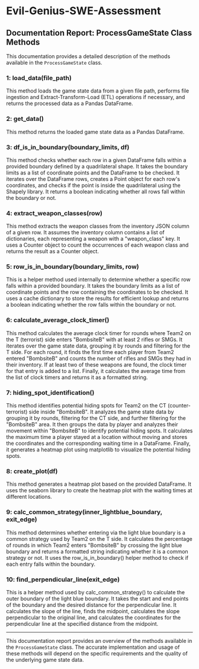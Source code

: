 # Evil-Genius-SWE-Assessment

## Documentation Report: ProcessGameState Class Methods

This documentation provides a detailed description of the methods available in the `ProcessGameState` class.

### 1: load_data(file_path)

This method loads the game state data from a given file path, performs file ingestion and Extract-Transform-Load (ETL) operations if necessary, and returns the processed data as a Pandas DataFrame.

### 2: get_data()

This method returns the loaded game state data as a Pandas DataFrame.

### 3: df_is_in_boundary(boundary_limits, df)

This method checks whether each row in a given DataFrame falls within a provided boundary defined by a quadrilateral shape. It takes the boundary limits as a list of coordinate points and the DataFrame to be checked. It iterates over the DataFrame rows, creates a Point object for each row's coordinates, and checks if the point is inside the quadrilateral using the Shapely library. It returns a boolean indicating whether all rows fall within the boundary or not.

### 4: extract_weapon_classes(row)

This method extracts the weapon classes from the inventory JSON column of a given row. It assumes the inventory column contains a list of dictionaries, each representing a weapon with a "weapon_class" key. It uses a Counter object to count the occurrences of each weapon class and returns the result as a Counter object.

### 5: row_is_in_boundary(boundary_limits, row)

This is a helper method used internally to determine whether a specific row falls within a provided boundary. It takes the boundary limits as a list of coordinate points and the row containing the coordinates to be checked. It uses a cache dictionary to store the results for efficient lookup and returns a boolean indicating whether the row falls within the boundary or not.

###  6: calculate_average_clock_timer()

This method calculates the average clock timer for rounds where Team2 on the T (terrorist) side enters "BombsiteB" with at least 2 rifles or SMGs. It iterates over the game state data, grouping it by rounds and filtering for the T side. For each round, it finds the first time each player from Team2 entered "BombsiteB" and counts the number of rifles and SMGs they had in their inventory. If at least two of these weapons are found, the clock timer for that entry is added to a list. Finally, it calculates the average time from the list of clock timers and returns it as a formatted string.

### 7: hiding_spot_identification()

This method identifies potential hiding spots for Team2 on the CT (counter-terrorist) side inside "BombsiteB". It analyzes the game state data by grouping it by rounds, filtering for the CT side, and further filtering for the "BombsiteB" area. It then groups the data by player and analyzes their movement within "BombsiteB" to identify potential hiding spots. It calculates the maximum time a player stayed at a location without moving and stores the coordinates and the corresponding waiting time in a DataFrame. Finally, it generates a heatmap plot using matplotlib to visualize the potential hiding spots.

### 8: create_plot(df)

This method generates a heatmap plot based on the provided DataFrame. It uses the seaborn library to create the heatmap plot with the waiting times at different locations.

### 9: calc_common_strategy(inner_lightblue_boundary, exit_edge)

This method determines whether entering via the light blue boundary is a common strategy used by Team2 on the T side. It calculates the percentage of rounds in which Team2 enters "BombsiteB" by crossing the light blue boundary and returns a formatted string indicating whether it is a common strategy or not. It uses the row_is_in_boundary() helper method to check if each entry falls within the boundary.

### 10: find_perpendicular_line(exit_edge)

This is a helper method used by calc_common_strategy() to calculate the outer boundary of the light blue boundary. It takes the start and end points of the boundary and the desired distance for the perpendicular line. It calculates the slope of the line, finds the midpoint, calculates the slope perpendicular to the original line, and calculates the coordinates for the perpendicular line at the specified distance from the midpoint.

---

This documentation report provides an overview of the methods available in the `ProcessGameState` class. The accurate implementation and usage of these methods will depend on the specific requirements and the quality of the underlying game state data.

